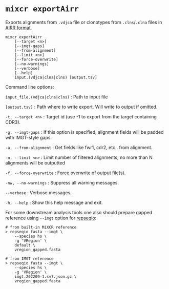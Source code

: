 # `mixcr exportAirr`

Exports alignments from `.vdjca` file or clonotypes from `.clns`/`.clna` files in [AIRR format](https://docs.airr-community.org/en/stable/datarep/rearrangements.html).

```
mixcr exportAirr 
    [--target <n>] 
    [--imgt-gaps] 
    [--from-alignment] 
    [--limit <n>] 
    [--force-overwrite] 
    [--no-warnings] 
    [--verbose] 
    [--help]
    input.(vdjca|clna|clns) [output.tsv]
```

Command line options:

`input_file.(vdjca|clna|clns)`
: Path to input file

`[output.tsv]`
: Path where to write export. Will write to output if omitted.

`-t, --target <n>`
: Target id (use -1 to export from the target containing CDR3).

`-g, --imgt-gaps`
: If this option is specified, alignment fields will be padded with IMGT-style gaps.

`-a, --from-alignment`
: Get fields like fwr1, cdr2, etc.. from alignment.

`-n, --limit <n>`
: Limit number of filtered alignments; no more than N alignments will be outputted

`-f, --force-overwrite`
: Force overwrite of output file(s).

`-nw, --no-warnings`
: Suppress all warning messages.

`--verbose`
: Verbose messages.

`-h, --help`
: Show this help message and exit.

For some downstream analysis tools one also should prepare gapped reference using `--imgt` option for [repseqio](./repseqio-fasta.md):

```shell
# from built-in MiXCR reference
> repseqio fasta --imgt \
    --species hs \
    -g 'VRegion' \
    default \
    vregion_gapped.fasta

# from IMGT reference
> repseqio fasta --imgt \
    --species hs \
    -g 'VRegion' \
    imgt.202209-1.sv7.json.gz \
    vregion_gapped.fasta
```
